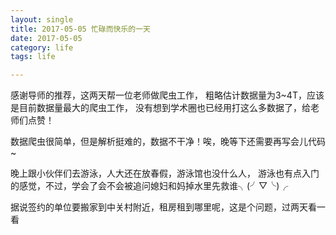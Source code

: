 ```yaml
---
layout: single
title: 2017-05-05 忙碌而快乐的一天
date: 2017-05-05
category: life
tags: life

---
```


<!-- add content here -->

感谢导师的推荐，这两天帮一位老师做爬虫工作，
粗略估计数据量为3~4T，应该是目前数据量最大的爬虫工作，
没有想到学术圈也已经用打这么多数据了，给老师们点赞！

数据爬虫很简单，但是解析挺难的，数据不干净！唉，晚等下还需要再写会儿代码~

晚上跟小伙伴们去游泳，人大还在放春假，游泳馆也没什么人，
游泳也有点入门的感觉，不过，学会了会不会被追问媳妇和妈掉水里先救谁╮(╯▽╰)╭

据说签约的单位要搬家到中关村附近，租房租到哪里呢，这是个问题，过两天看一看
